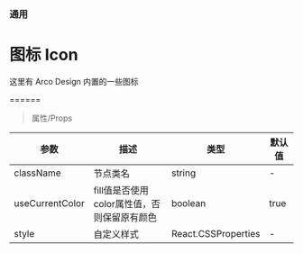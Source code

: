 ### 通用

# 图标 Icon

这里有 Arco Design 内置的一些图标

======

> 属性/Props

|参数|描述|类型|默认值|
|----------|-------------|------|------|
|className|节点类名|string|-|
|useCurrentColor|fill值是否使用color属性值，否则保留原有颜色|boolean|true|
|style|自定义样式|React.CSSProperties|-|
